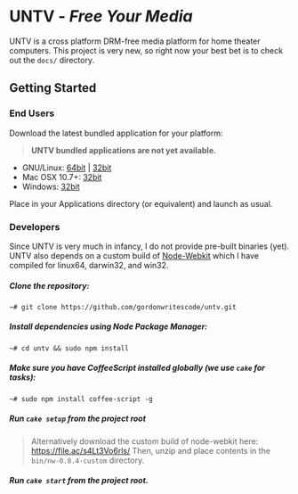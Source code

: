 UNTV - *Free Your Media*
=====================

UNTV is a cross platform DRM-free media platform for home theater computers. 
This project is very new, so right now your best bet is to check out the `docs/`
directory.

## Getting Started

### End Users

Download the latest bundled application for your platform:

> **UNTV bundled applications are not yet available.**

* GNU/Linux: [64bit](#) | [32bit](#)
* Mac OSX 10.7+: [32bit](#)
* Windows: [32bit](#)

Place in your Applications directory (or equivalent) and launch as usual. 

### Developers

Since UNTV is very much in infancy, I do not provide pre-built binaries (yet). 
UNTV also depends on a custom build of 
[Node-Webkit](https://github.com/rogerwang/node-webkit) which I have compiled 
for linux64, darwin32, and win32.

##### Clone the repository:

```
~# git clone https://github.com/gordonwritescode/untv.git
```

##### Install dependencies using Node Package Manager:

```
~# cd untv && sudo npm install
```

#####  Make sure you have CoffeeScript installed globally (we use `cake` for tasks):

```
~# sudo npm install coffee-script -g
```

##### Run `cake setup` from the project root

> Alternatively download the custom build of node-webkit here: 
> https://file.ac/s4Lt3Vo6rls/
> Then, unzip and place contents in the `bin/nw-0.8.4-custom` directory.

#####  Run `cake start` from the project root.
